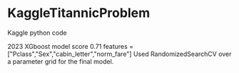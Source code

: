 # KaggleTitannicProblem
Kaggle python code

2023
XGboost model score 0.71
features = ["Pclass","Sex","cabin_letter","norm_fare"]
Used RandomizedSearchCV over a parameter grid for the final model.
